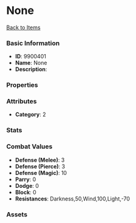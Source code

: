 # None



[Back to Items](../items.md)

### Basic Information

- **ID**: 9900401
- **Name**: None
- **Description**: 

### Properties


### Attributes

- **Category**: 2

### Stats


### Combat Values

- **Defense (Melee)**: 3
- **Defense (Pierce)**: 3
- **Defense (Magic)**: 10
- **Parry**: 0
- **Dodge**: 0
- **Block**: 0
- **Resistances**: Darkness,50,Wind,100,Light,-70

### Assets


